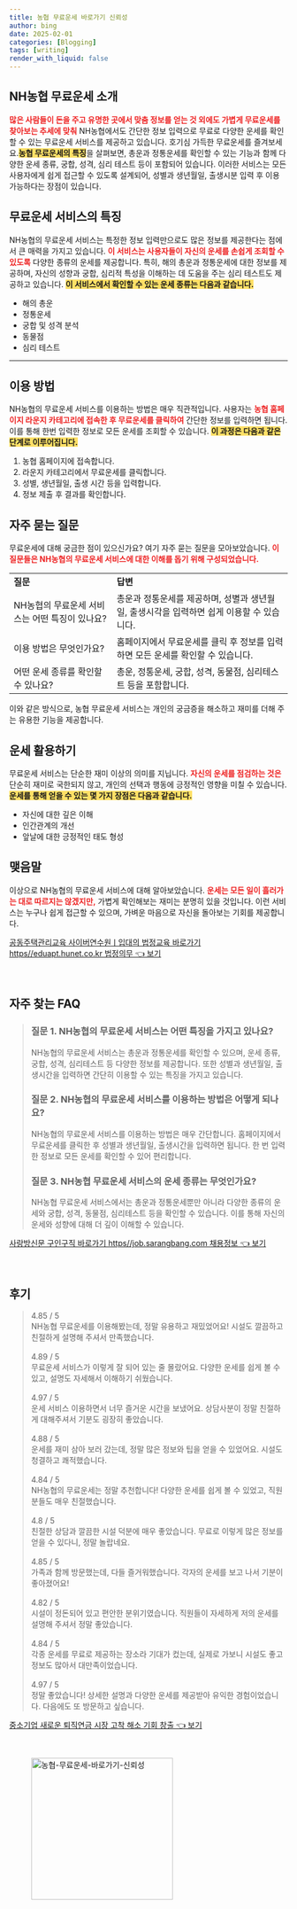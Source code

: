 ```yaml
---
title: 농협 무료운세 바로가기 신뢰성
author: bing
date: 2025-02-01
categories: [Blogging]
tags: [writing]
render_with_liquid: false
---
```



<h2 id='NH농협 무료운세 소개'>NH농협 무료운세 소개</h2>

<p><b><span style="color: #ee2323;">많은 사람들이 돈을 주고 유명한 곳에서 맞춤 정보를 얻는 것 외에도 가볍게 무료운세를 찾아보는 추세에 맞춰</span></b> NH농협에서도 간단한 정보 입력으로 무료로 다양한 운세를 확인할 수 있는 무료운세 서비스를 제공하고 있습니다. 호기심 가득한 무료운세를 즐겨보세요.<b><span style="background-color: #ffe066;">농협 무료운세의 특징</span></b>을 살펴보면, 총운과 정통운세를 확인할 수 있는 기능과 함께 다양한 운세 종류, 궁합, 성격, 심리 테스트 등이 포함되어 있습니다. 이러한 서비스는 모든 사용자에게 쉽게 접근할 수 있도록 설계되어, 성별과 생년월일, 출생시분 입력 후 이용 가능하다는 장점이 있습니다.</p>

<h2 id='무료운세 서비스의 특징'>무료운세 서비스의 특징</h2>

<p>NH농협의 무료운세 서비스는 특정한 정보 입력만으로도 많은 정보를 제공한다는 점에서 큰 매력을 가지고 있습니다. <b><span style="color: #ee2323;">이 서비스는 사용자들이 자신의 운세를 손쉽게 조회할 수 있도록</span></b> 다양한 종류의 운세를 제공합니다. 특히, 해의 총운과 정통운세에 대한 정보를 제공하며, 자신의 성향과 궁합, 심리적 특성을 이해하는 데 도움을 주는 심리 테스트도 제공하고 있습니다. <b><span style="background-color: #ffe066;">이 서비스에서 확인할 수 있는 운세 종류는 다음과 같습니다.</span></b></p>

<ul>
    <li>해의 총운</li>
    <li>정통운세</li>
    <li>궁합 및 성격 분석</li>
    <li>동물점</li>
    <li>심리 테스트</li>
</ul>

<hr />

<h2 id='이용 방법'>이용 방법</h2>

<p>NH농협의 무료운세 서비스를 이용하는 방법은 매우 직관적입니다. 사용자는 <b><span style="color: #ee2323;">농협 홈페이지 라운지 카테고리에 접속한 후 무료운세를 클릭하여</span></b> 간단한 정보를 입력하면 됩니다. 이를 통해 한번 입력한 정보로 모든 운세를 조회할 수 있습니다. <b><span style="background-color: #ffe066;">이 과정은 다음과 같은 단계로 이루어집니다.</span></b></p>

<ol>
    <li>농협 홈페이지에 접속합니다.</li>
    <li>라운지 카테고리에서 무료운세를 클릭합니다.</li>
    <li>성별, 생년월일, 출생 시간 등을 입력합니다.</li>
    <li>정보 제출 후 결과를 확인합니다.</li>
</ol>

<h2 id='자주 묻는 질문'>자주 묻는 질문</h2>

<p>무료운세에 대해 궁금한 점이 있으신가요? 여기 자주 묻는 질문을 모아보았습니다. <b><span style="color: #ee2323;">이 질문들은 NH농협의 무료운세 서비스에 대한 이해를 돕기 위해 구성되었습니다.</span></b></p>

<table>
    <tr>
        <td><b>질문</b></td>
        <td><b>답변</b></td>
    </tr>
    <tr>
        <td>NH농협의 무료운세 서비스는 어떤 특징이 있나요?</td>
        <td>총운과 정통운세를 제공하며, 성별과 생년월일, 출생시각을 입력하면 쉽게 이용할 수 있습니다.</td>
    </tr>
    <tr>
        <td>이용 방법은 무엇인가요?</td>
        <td>홈페이지에서 무료운세를 클릭 후 정보를 입력하면 모든 운세를 확인할 수 있습니다.</td>
    </tr>
    <tr>
        <td>어떤 운세 종류를 확인할 수 있나요?</td>
        <td>총운, 정통운세, 궁합, 성격, 동물점, 심리테스트 등을 포함합니다.</td>
    </tr>
</table>

<p>이와 같은 방식으로, 농협 무료운세 서비스는 개인의 궁금증을 해소하고 재미를 더해 주는 유용한 기능을 제공합니다.</p>

<h2 id='운세 활용하기'>운세 활용하기</h2>

<p>무료운세 서비스는 단순한 재미 이상의 의미를 지닙니다. <b><span style="color: #ee2323;">자신의 운세를 점검하는 것은</span></b> 단순히 재미로 국한되지 않고, 개인의 선택과 행동에 긍정적인 영향을 미칠 수 있습니다. <b><span style="background-color: #ffe066;">운세를 통해 얻을 수 있는 몇 가지 장점은 다음과 같습니다.</span></b></p>

<ul>
    <li>자신에 대한 깊은 이해</li>
    <li>인간관계의 개선</li>
    <li>앞날에 대한 긍정적인 태도 형성</li>
</ul>

<h2 id='맺음말'>맺음말</h2>

<p>이상으로 NH농협의 무료운세 서비스에 대해 알아보았습니다. <b><span style="color: #ee2323;">운세는 모든 일이 흘러가는 대로 따르지는 않겠지만,</span></b> 가볍게 확인해보는 재미는 분명히 있을 것입니다. 이런 서비스는 누구나 쉽게 접근할 수 있으며, 가벼운 마음으로 자신을 돌아보는 기회를 제공합니다.</p>


<p><a class="click-button" title="공동주택관리교육 사이버연수원ㅣ입대의 법정교육 바로가기 https//eduapt.hunet.co.kr 법정의무" href="https://adkhouse.github.io/posts/%EA%B3%B5%EB%8F%99%EC%A3%BC%ED%83%9D%EA%B4%80%EB%A6%AC%EA%B5%90%EC%9C%A1-%EC%82%AC%EC%9D%B4%EB%B2%84%EC%97%B0%EC%88%98%EC%9B%90%E3%85%A3%EC%9E%85%EB%8C%80%EC%9D%98-%EB%B2%95%EC%A0%95%EA%B5%90%EC%9C%A1-%EB%B0%94%EB%A1%9C%EA%B0%80%EA%B8%B0-httpseduapt.hunet.co.kr-%EB%B2%95%EC%A0%95%EC%9D%98%EB%AC%B4/" rel="dofollow">공동주택관리교육 사이버연수원ㅣ입대의 법정교육 바로가기 https//eduapt.hunet.co.kr 법정의무 👈 보기</a></p><br>
<h2 id='자주_찾는_FAQ'>자주 찾는 FAQ</h2>
<div itemscope="" itemtype="https://schema.org/FAQPage"> 
<blockquote> 
<div itemscope="" itemprop="mainEntity" itemtype="https://schema.org/Question"> 
<h3 itemprop="name">질문 1. NH농협의 무료운세 서비스는 어떤 특징을 가지고 있나요?</h3> 
<div itemscope="" itemprop="acceptedAnswer" itemtype="https://schema.org/Answer"> 
<span itemprop="text"> <p>NH농협의 무료운세 서비스는 총운과 정통운세를 확인할 수 있으며, 운세 종류, 궁합, 성격, 심리테스트 등 다양한 정보를 제공합니다. 또한 성별과 생년월일, 출생시간을 입력하면 간단히 이용할 수 있는 특징을 가지고 있습니다.</p> </span> 
</div> 
</div> 
<div itemscope="" itemprop="mainEntity" itemtype="https://schema.org/Question"> 
<h3 itemprop="name">질문 2. NH농협의 무료운세 서비스를 이용하는 방법은 어떻게 되나요?</h3> 
<div itemscope="" itemprop="acceptedAnswer" itemtype="https://schema.org/Answer"> 
<span itemprop="text"> <p>NH농협의 무료운세 서비스를 이용하는 방법은 매우 간단합니다. 홈페이지에서 무료운세를 클릭한 후 성별과 생년월일, 출생시간을 입력하면 됩니다. 한 번 입력한 정보로 모든 운세를 확인할 수 있어 편리합니다.</p> </span> 
</div> 
</div> 
<div itemscope="" itemprop="mainEntity" itemtype="https://schema.org/Question"> 
<h3 itemprop="name">질문 3. NH농협 무료운세 서비스의 운세 종류는 무엇인가요?</h3> 
<div itemscope="" itemprop="acceptedAnswer" itemtype="https://schema.org/Answer"> 
<span itemprop="text"> <p>NH농협 무료운세 서비스에서는 총운과 정통운세뿐만 아니라 다양한 종류의 운세와 궁합, 성격, 동물점, 심리테스트 등을 확인할 수 있습니다. 이를 통해 자신의 운세와 성향에 대해 더 깊이 이해할 수 있습니다.</p> </span> 
</div> 
</div> 
</blockquote> 
</div>
<p><a class="click-button" title="사랑방신문 구인구직 바로가기 https//job.sarangbang.com 채용정보" href="https://adkhouse.github.io/posts/%EC%82%AC%EB%9E%91%EB%B0%A9%EC%8B%A0%EB%AC%B8-%EA%B5%AC%EC%9D%B8%EA%B5%AC%EC%A7%81-%EB%B0%94%EB%A1%9C%EA%B0%80%EA%B8%B0-httpsjob.sarangbang.com-%EC%B1%84%EC%9A%A9%EC%A0%95%EB%B3%B4/" rel="dofollow">사랑방신문 구인구직 바로가기 https//job.sarangbang.com 채용정보 👈 보기</a></p><br>
<h2 id='후기'>후기</h2>
<div itemscope itemtype="https://schema.org/Product">
  <blockquote>
  <div itemprop="review" itemscope itemtype="https://schema.org/Review">
      <div itemprop="reviewRating" itemscope itemtype="https://schema.org/Rating"> <span itemprop="ratingValue">4.85</span> / <span itemprop="bestRating">5</span> </div>
      <span itemprop="reviewBody">NH농협 무료운세를 이용해봤는데, 정말 유용하고 재밌었어요! 시설도 깔끔하고 친절하게 설명해 주셔서 만족했습니다.</span>
  </div>
  <br>
  <div itemprop="review" itemscope itemtype="https://schema.org/Review">
      <div itemprop="reviewRating" itemscope itemtype="https://schema.org/Rating"> <span itemprop="ratingValue">4.89</span> / <span itemprop="bestRating">5</span> </div>
      <span itemprop="reviewBody">무료운세 서비스가 이렇게 잘 되어 있는 줄 몰랐어요. 다양한 운세를 쉽게 볼 수 있고, 설명도 자세해서 이해하기 쉬웠습니다.</span>
  </div>
  <br>
  <div itemprop="review" itemscope itemtype="https://schema.org/Review">
      <div itemprop="reviewRating" itemscope itemtype="https://schema.org/Rating"> <span itemprop="ratingValue">4.97</span> / <span itemprop="bestRating">5</span> </div>
      <span itemprop="reviewBody">운세 서비스 이용하면서 너무 즐거운 시간을 보냈어요. 상담사분이 정말 친절하게 대해주셔서 기분도 굉장히 좋았습니다.</span>
  </div>
  <br>
  <div itemprop="review" itemscope itemtype="https://schema.org/Review">
      <div itemprop="reviewRating" itemscope itemtype="https://schema.org/Rating"> <span itemprop="ratingValue">4.88</span> / <span itemprop="bestRating">5</span> </div>
      <span itemprop="reviewBody">운세를 재미 삼아 보러 갔는데, 정말 많은 정보와 팁을 얻을 수 있었어요. 시설도 청결하고 쾌적했습니다.</span>
  </div>
  <br>
  <div itemprop="review" itemscope itemtype="https://schema.org/Review">
      <div itemprop="reviewRating" itemscope itemtype="https://schema.org/Rating"> <span itemprop="ratingValue">4.84</span> / <span itemprop="bestRating">5</span> </div>
      <span itemprop="reviewBody">NH농협의 무료운세는 정말 추천합니다! 다양한 운세를 쉽게 볼 수 있었고, 직원분들도 매우 친절했습니다.</span>
  </div>
  <br>
  <div itemprop="review" itemscope itemtype="https://schema.org/Review">
      <div itemprop="reviewRating" itemscope itemtype="https://schema.org/Rating"> <span itemprop="ratingValue">4.8</span> / <span itemprop="bestRating">5</span> </div>
      <span itemprop="reviewBody">친절한 상담과 깔끔한 시설 덕분에 매우 좋았습니다. 무료로 이렇게 많은 정보를 얻을 수 있다니, 정말 놀랍네요.</span>
  </div>
  <br>
  <div itemprop="review" itemscope itemtype="https://schema.org/Review">
      <div itemprop="reviewRating" itemscope itemtype="https://schema.org/Rating"> <span itemprop="ratingValue">4.85</span> / <span itemprop="bestRating">5</span> </div>
      <span itemprop="reviewBody">가족과 함께 방문했는데, 다들 즐거워했습니다. 각자의 운세를 보고 나서 기분이 좋아졌어요!</span>
  </div>
  <br>
  <div itemprop="review" itemscope itemtype="https://schema.org/Review">
      <div itemprop="reviewRating" itemscope itemtype="https://schema.org/Rating"> <span itemprop="ratingValue">4.82</span> / <span itemprop="bestRating">5</span> </div>
      <span itemprop="reviewBody">시설이 정돈되어 있고 편안한 분위기였습니다. 직원들이 자세하게 저의 운세를 설명해 주셔서 정말 좋았습니다.</span>
  </div>
  <br>
  <div itemprop="review" itemscope itemtype="https://schema.org/Review">
      <div itemprop="reviewRating" itemscope itemtype="https://schema.org/Rating"> <span itemprop="ratingValue">4.84</span> / <span itemprop="bestRating">5</span> </div>
      <span itemprop="reviewBody">각종 운세를 무료로 제공하는 장소라 기대가 컸는데, 실제로 가보니 시설도 좋고 정보도 많아서 대만족이었습니다.</span>
  </div>
  <br>
  <div itemprop="review" itemscope itemtype="https://schema.org/Review">
      <div itemprop="reviewRating" itemscope itemtype="https://schema.org/Rating"> <span itemprop="ratingValue">4.97</span> / <span itemprop="bestRating">5</span> </div>
      <span itemprop="reviewBody">정말 좋았습니다! 상세한 설명과 다양한 운세를 제공받아 유익한 경험이었습니다. 다음에도 또 방문하고 싶습니다.</span>
  </div>
  </blockquote>
</div>
<p><a class="click-button" title="중소기업 새로운 퇴직연금 시장 고착 해소 기회 창출" href="https://adkhouse.github.io/posts/%EC%A4%91%EC%86%8C%EA%B8%B0%EC%97%85-%EC%83%88%EB%A1%9C%EC%9A%B4-%ED%87%B4%EC%A7%81%EC%97%B0%EA%B8%88-%EC%8B%9C%EC%9E%A5-%EA%B3%A0%EC%B0%A9-%ED%95%B4%EC%86%8C-%EA%B8%B0%ED%9A%8C-%EC%B0%BD%EC%B6%9C/" rel="dofollow">중소기업 새로운 퇴직연금 시장 고착 해소 기회 창출 👈 보기</a></p><br>
<figure class="image"><img src="https://adkhouse.github.io/assets/img/thumbnail/농협-무료운세-바로가기-신뢰성.webp" alt="농협-무료운세-바로가기-신뢰성" width="256" height="256"></figure>